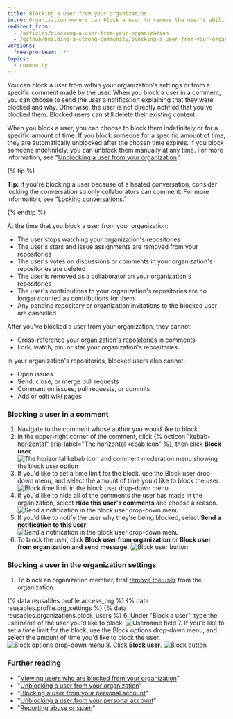 ```yaml
---
title: Blocking a user from your organization
intro: Organization owners can block a user to remove the user's ability to collaborate in the organization's repositories.
redirect_from:
  - /articles/blocking-a-user-from-your-organization
  - /github/building-a-strong-community/blocking-a-user-from-your-organization
versions:
  free-pro-team: '*'
topics:
  - community
---
```


You can block a user from within your organization's settings or from a specific comment made by the user. When you block a user in a comment, you can choose to send the user a notification explaining that they were blocked and why. Otherwise, the user is not directly notified that you've blocked them. Blocked users can still delete their existing content.

When you block a user, you can choose to block them indefinitely or for a specific amount of time. If you block someone for a specific amount of time, they are automatically unblocked after the chosen time expires. If you block someone indefinitely, you can unblock them manually at any time. For more information, see "[Unblocking a user from your organization](/communities/maintaining-your-safety-on-github/unblocking-a-user-from-your-organization)."

{% tip %}

**Tip:** If you're blocking a user because of a heated conversation, consider locking the conversation so only collaborators can comment. For more information, see "[Locking conversations](/communities/moderating-comments-and-conversations/locking-conversations)."

{% endtip %}

At the time that you block a user from your organization:
- The user stops watching your organization's repositories
- The user's stars and issue assignments are removed from your repositories
- The user's votes on discussions or comments in your organization's repositories are deleted
- The user is removed as a collaborator on your organization's repositories
- The user's contributions to your organization's repositories are no longer counted as contributions for them
- Any pending repository or organization invitations to the blocked user are cancelled

After you've blocked a user from your organization, they cannot:
- Cross-reference your organization's repositories in comments
- Fork, watch, pin, or star your organization's repositories

In your organization's repositories, blocked users also cannot:
- Open issues
- Send, close, or merge pull requests
- Comment on issues, pull requests, or commits
- Add or edit wiki pages

### Blocking a user in a comment

1. Navigate to the comment whose author you would like to block.
2. In the upper-right corner of the comment, click {% octicon "kebab-horizontal" aria-label="The horizontal kebab icon" %}, then click **Block user**.
![The horizontal kebab icon and comment moderation menu showing the block user option](/assets/images/help/repository/comment-menu-block-user.png)
3. If you'd like to set a time limit for the block, use the Block user drop-down menu, and select the amount of time you'd like to block the user.
![Block time limit in the block user drop-down menu](/assets/images/help/organizations/org-block-options-menu-from-comment.png)
4. If you'd like to hide all of the comments the user has made in the organization, select **Hide this user's comments** and choose a reason.
![Send a notification in the block user drop-down menu](/assets/images/help/organizations/org-block-options-menu-hide-user-comments.png)
5. If you'd like to notify the user why they're being blocked, select **Send a notification to this user**.
![Send a notification in the block user drop-down menu](/assets/images/help/organizations/org-block-options-menu-send-notification.png)
6. To block the user, click **Block user from organization** or **Block user from organization and send message**.
![Block user button](/assets/images/help/organizations/org-block-user-button-in-comment.png)

### Blocking a user in the organization settings

1. To block an organization member, first [remove the user](/articles/removing-a-member-from-your-organization) from the organization.

{% data reusables.profile.access_org %}
{% data reusables.profile.org_settings %}
{% data reusables.organizations.block_users %}
6. Under "Block a user", type the username of the user you'd like to block.
![Username field](/assets/images/help/organizations/org-block-username-field.png)
7. If you'd like to set a time limit for the block, use the Block options drop-down menu, and select the amount of time you'd like to block the user.
![Block options drop-down menu](/assets/images/help/organizations/org-block-options-menu.png)
8. Click **Block user**.
![Block button](/assets/images/help/organizations/org-block-user-button.png)

### Further reading

- "[Viewing users who are blocked from your organization](/communities/maintaining-your-safety-on-github/viewing-users-who-are-blocked-from-your-organization)"
- "[Unblocking a user from your organization](/communities/maintaining-your-safety-on-github/unblocking-a-user-from-your-organization)"
- "[Blocking a user from your personal account](/communities/maintaining-your-safety-on-github/blocking-a-user-from-your-personal-account)"
- "[Unblocking a user from your personal account](/communities/maintaining-your-safety-on-github/unblocking-a-user-from-your-personal-account)"
- "[Reporting abuse or spam](/communities/maintaining-your-safety-on-github/reporting-abuse-or-spam)"
